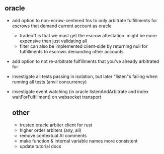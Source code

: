 ## oracle

- add option to non-ecrow-centered fns to only arbitrate fulfillments for escrows that demand current account as oracle
  - tradeoff is that we must get the escrow attestation. might be more expensive than just validating all
  - filter can also be implemented client-side by returning null for fulfillments to escrows demanding other accounts
- add option to not re-arbitrate fulfillments that you've already arbitrated for
- investigate all tests passing in isolation, but later "listen"s failing when running all tests (anvil concurrency)
- investigate event watching (in oracle listenAndArbitrate and index waitForFulfillment) on websocket transport

  ## other

  - trusted oracle arbiter client for rust
  - higher order arbiters (any, all)
  - remove contextual AI comments
  - make function & internal variable names more consistent
  - update tutorial docs
